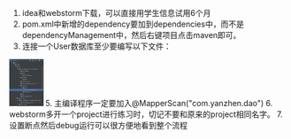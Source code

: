1. idea和webstorm下载，可以直接用学生信息试用6个月
2. pom.xml中新增的dependency要加到dependencies中，而不是dependencyManagement中，然后右键项目点击maven即可。
3. 连接一个User数据库至少要编写以下文件：
<img src="505f96057edd5e84b953f60a8eb49a66.png" alt="截图" style="zoom:15%;"/>
5. 主编译程序一定要加入@MapperScan("com.yanzhen.dao")
6. webstorm多开一个project进行练习时，切记不要和原来的project相同名字。
7. 设置断点然后debug运行可以很方便地看到整个流程
